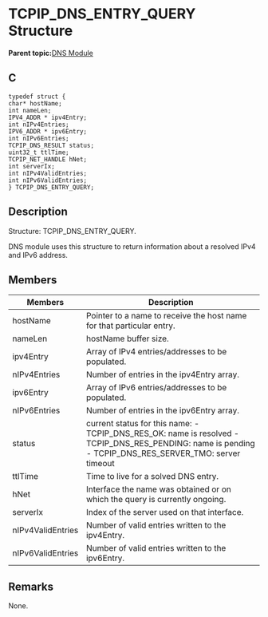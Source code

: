 # TCPIP\_DNS\_ENTRY\_QUERY Structure

**Parent topic:**[DNS Module](GUID-D15C8F84-C30C-451F-8AB7-F8E62AD494C2.md)

## C

```
typedef struct {
char* hostName;
int nameLen;
IPV4_ADDR * ipv4Entry;
int nIPv4Entries;
IPV6_ADDR * ipv6Entry;
int nIPv6Entries;
TCPIP_DNS_RESULT status;
uint32_t ttlTime;
TCPIP_NET_HANDLE hNet;
int serverIx;
int nIPv4ValidEntries;
int nIPv6ValidEntries;
} TCPIP_DNS_ENTRY_QUERY;
```

## Description

Structure: TCPIP\_DNS\_ENTRY\_QUERY.

DNS module uses this structure to return information about a resolved IPv4 and IPv6 address.

## Members

|Members|Description|
|-------|-----------|
|hostName|Pointer to a name to receive the host name for that particular entry.|
|nameLen|hostName buffer size.|
|ipv4Entry|Array of IPv4 entries/addresses to be populated.|
|nIPv4Entries|Number of entries in the ipv4Entry array.|
|ipv6Entry|Array of IPv6 entries/addresses to be populated.|
|nIPv6Entries|Number of entries in the ipv6Entry array.|
|status|current status for this name: - TCPIP\_DNS\_RES\_OK: name is resolved - TCPIP\_DNS\_RES\_PENDING: name is pending - TCPIP\_DNS\_RES\_SERVER\_TMO: server timeout|
|ttlTime|Time to live for a solved DNS entry.|
|hNet|Interface the name was obtained or on which the query is currently ongoing.|
|serverIx|Index of the server used on that interface.|
|nIPv4ValidEntries|Number of valid entries written to the ipv4Entry.|
|nIPv6ValidEntries|Number of valid entries written to the ipv6Entry.|

## Remarks

None.

